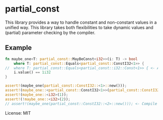 # partial_const

This library provides a way to handle constant and non-constant values in a unified way.
This library takes both flexibilities to take dynamic values and (partial) parameter checking by the compiler.

## Example
```rust
fn maybe_one<T: partial_const::MayBeConst<i32>>(i: T) -> bool
    where T: partial_const::Equals<partial_const::ConstI32<1>> {
//  where T: partial_const::Equals<partial_const::i32::Const<1>> { <- Alternative
    i.value() == 1i32
}

assert!(maybe_one(partial_const::ConstI32::<1>::new()));
assert!(maybe_one::<partial_const::ConstI32<1>>(partial_const::ConstI32::new()));
assert!(maybe_one::<i32>(1));
assert!(!maybe_one::<i32>(2));
// assert!(maybe_one(partial_const::ConstI32::<2>::new())); <- Compile Error
```

License: MIT
